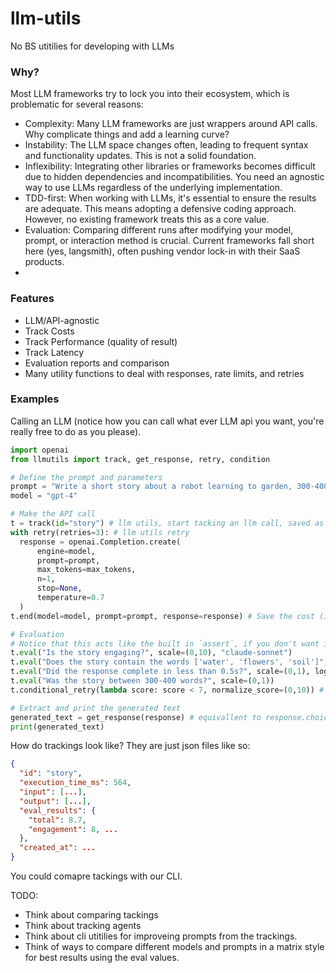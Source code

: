 # llm-utils
No BS utitilies for developing with LLMs


### Why?
Most LLM frameworks try to lock you into their ecosystem, which is problematic for several reasons:

- Complexity: Many LLM frameworks are just wrappers around API calls. Why complicate things and add a learning curve?
- Instability: The LLM space changes often, leading to frequent syntax and functionality updates. This is not a solid foundation.
- Inflexibility: Integrating other libraries or frameworks becomes difficult due to hidden dependencies and incompatibilities. You need an agnostic way to use LLMs regardless of the underlying implementation.
- TDD-first: When working with LLMs, it's essential to ensure the results are adequate. This means adopting a defensive coding approach. However, no existing framework treats this as a core value.
- Evaluation: Comparing different runs after modifying your model, prompt, or interaction method is crucial. Current frameworks fall short here (yes, langsmith), often pushing vendor lock-in with their SaaS products.
- 
### Features
- LLM/API-agnostic
- Track Costs
- Track Performance (quality of result)
- Track Latency
- Evaluation reports and comparison
- Many utility functions to deal with responses, rate limits, and retries

### Examples

Calling an LLM (notice how you can call what ever LLM api you want, you're really free to do as you please).
```py
import openai
from llmutils import track, get_response, retry, condition

# Define the prompt and parameters
prompt = "Write a short story about a robot learning to garden, 300-400 words, be creative."
model = "gpt-4" 

# Make the API call
t = track(id="story") # llm utils, start tacking an llm call, saved as json files.
with retry(retries=3): # llm utils retry
  response = openai.Completion.create(
      engine=model,
      prompt=prompt,
      max_tokens=max_tokens,
      n=1,
      stop=None,
      temperature=0.7
  )
t.end(model=model, prompt=prompt, response=response) # Save the cost (inputs/outputs), latency (execution time)

# Evaluation
# Notice that this acts like the built in `assert`, if you don't want it to affect your runtime in production just use `log_only` (will only track the result) or dev_mode=True (won't run - useful for production).
t.eval("Is the story engaging?", scale=(0,10), "claude-sonnet")
t.eval("Does the story contain the words ['water', 'flowers', 'soil']", scale=(0,10)) # This will use function calling to check "flowers" in story_text_response.
t.eval("Did the response complete in less than 0.5s?", scale=(0,1), log_only=True) # This will not trigger a conditional_retry, just log/track the eval 
t.eval("Was the story between 300-400 words?", scale=(0,1))
t.conditional_retry(lambda score: score < 7, normalize_score=(0,10)) # will call the completion again if the evals don't pass our threashold

# Extract and print the generated text
generated_text = get_response(response) # equivallent to response.choices[0].text.strip()
print(generated_text)
```

How do trackings look like?
They are just json files like so:
```json
{
  "id": "story",
  "execution_time_ms": 564,
  "input": [...],
  "output": [...],
  "eval_results": {
    "total": 8.7,
    "engagement": 8, ...
  },
  "created_at": ...
}
```
You could comapre tackings with our CLI.

TODO:
- Think about comparing tackings
- Think about tracking agents
- Think about cli utitilies for improveing prompts from the trackings.
- Think of ways to compare different models and prompts in a matrix style for best results using the eval values.
